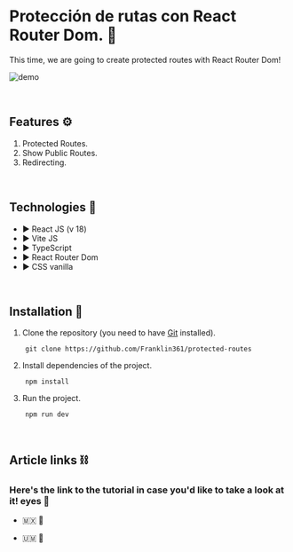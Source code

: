 # Protección de rutas con React Router Dom. 💪

This time, we are going to create protected routes with React Router Dom!

![demo](https://res.cloudinary.com/dnxchppfm/image/upload/v1664292080/protected-routes/00_aearmj.png)


&nbsp;

## **Features ⚙️**

1. Protected Routes.
2. Show Public Routes.
3. Redirecting.

&nbsp;

## **Technologies 🧪**

- ▶️ React JS (v 18)
- ▶️ Vite JS
- ▶️ TypeScript
- ▶️ React Router Dom
- ▶️ CSS vanilla 

&nbsp;

## **Installation 🧰**

1. Clone the repository (you need to have [Git](https://git-scm.com) installed).

```shell
    git clone https://github.com/Franklin361/protected-routes
```

2.  Install dependencies of the project.

```shell
    npm install
```

3. Run the project.
```shell
    npm run dev
```

&nbsp;

## **Article links ⛓️**

### Here's the link to the tutorial in case you'd like to take a look at it! eyes 👀

- 🇲🇽 🔗 

- 🇺🇲 🔗 
